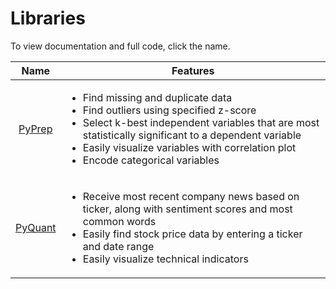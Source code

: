 # Libraries
To view documentation and full code, click the name.

| Name | Features |
|:--:|--|
[PyPrep](https://github.com/carrnick/PersonalProjects/tree/main/Libraries/PyPrep) | <ul><li>Find missing and duplicate data</li><li>Find outliers using specified z-score</li><li>Select k-best independent variables that are most statistically significant to a dependent variable</li><li>Easily visualize variables with correlation plot</li><li>Encode categorical variables</li>
| [PyQuant](https://github.com/carrnick/PersonalProjects/tree/main/Libraries/PyQuant) | <ul><li>Receive most recent company news based on ticker, along with sentiment scores and most common words</li><li>Easily find stock price data by entering a ticker and date range</li><li>Easily visualize technical indicators</li>
